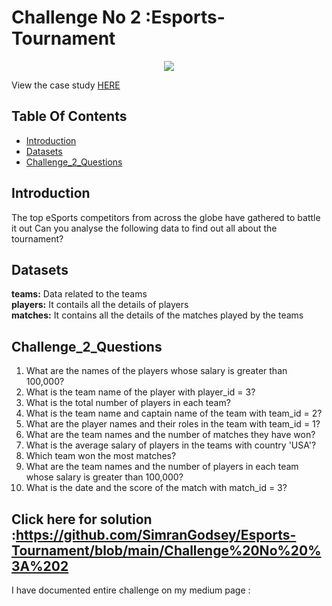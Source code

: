 # Challenge No 2 :Esports-Tournament

<p align="center">
<img src="https://www.steeldata.org.uk/esports.jpg">

View the case study [HERE](https://www.steeldata.org.uk/sql2.html)


## Table Of Contents
- [Introduction](#introduction)
- [Datasets](#Datasets)
- [Challenge_2_Questions](#Challenge_2_Questions)

## Introduction

The top eSports competitors from across the globe have gathered to battle it out
Can you analyse the following data to find out all about the tournament?

## Datasets

**teams:** Data related to the teams
<br>
**players:**  It contails all the details of players
<br>
**matches:** It contains all the details of the matches played by the teams

## Challenge_2_Questions

1. What are the names of the players whose salary is greater than 100,000?
2. What is the team name of the player with player_id = 3?
3. What is the total number of players in each team?
4. What is the team name and captain name of the team with team_id = 2?
5. What are the player names and their roles in the team with team_id = 1?
6. What are the team names and the number of matches they have won?
7. What is the average salary of players in the teams with country 'USA'?
8. Which team won the most matches?
9. What are the team names and the number of players in each team whose salary is greater than 100,000?
10. What is the date and the score of the match with match_id = 3?

## Click here for solution :https://github.com/SimranGodsey/Esports-Tournament/blob/main/Challenge%20No%20%3A%202

I have documented entire challenge on my medium page : 

